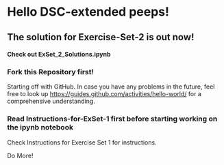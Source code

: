 # Hello DSC-extended peeps!

## The solution for Exercise-Set-2 is out now!

#### Check out ExSet_2_Solutions.ipynb


### Fork this Repository first!

Starting off with GitHub.
In case you have any problems in the future, feel free to look up https://guides.github.com/activities/hello-world/
for a comprehensive understanding.

### Read Instructions-for-ExSet-1 first before starting working on the ipynb notebook

Check Instructions for Exercise Set 1 for instructions.

Do More!
